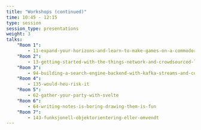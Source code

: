 ```yaml
---
title: "Workshops (continued)"
time: 10:45 - 12:15
type: session
session_type: presentations
weight: 3
talks:
    "Room 1":
        - 11-expand-your-horizons-and-learn-to-make-games-on-a-commodore
    "Room 2":
        - 13-getting-started-with-the-things-network-and-crowdsourced-lorawan
    "Room 3":
        - 94-building-a-search-engine-backend-with-kafka-streams-and-connect
    "Room 4":
        - 135-would-heu-risk-it
    "Room 5":
        - 62-gather-your-party-with-svelte
    "Room 6":
        - 64-writing-notes-is-boring-drawing-them-is-fun
    "Room 7":
        - 143-funksjonell-objektorientering-eller-omvendt
---
```

